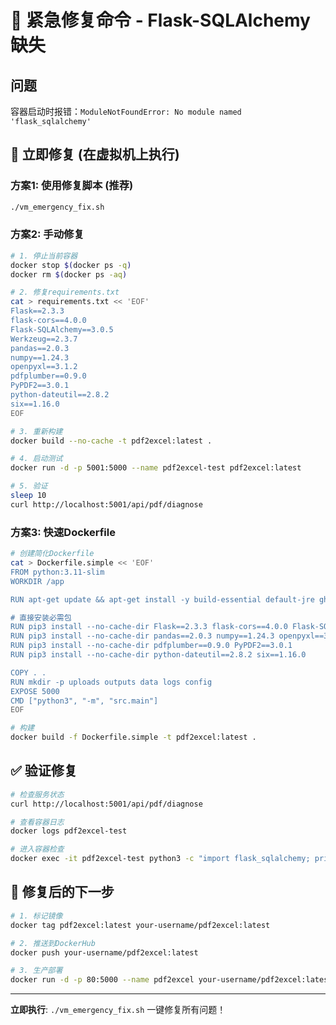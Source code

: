 # 🚨 紧急修复命令 - Flask-SQLAlchemy缺失

## 问题
容器启动时报错：`ModuleNotFoundError: No module named 'flask_sqlalchemy'`

## 🔧 立即修复 (在虚拟机上执行)

### 方案1: 使用修复脚本 (推荐)
```bash
./vm_emergency_fix.sh
```

### 方案2: 手动修复
```bash
# 1. 停止当前容器
docker stop $(docker ps -q)
docker rm $(docker ps -aq)

# 2. 修复requirements.txt
cat > requirements.txt << 'EOF'
Flask==2.3.3
flask-cors==4.0.0
Flask-SQLAlchemy==3.0.5
Werkzeug==2.3.7
pandas==2.0.3
numpy==1.24.3
openpyxl==3.1.2
pdfplumber==0.9.0
PyPDF2==3.0.1
python-dateutil==2.8.2
six==1.16.0
EOF

# 3. 重新构建
docker build --no-cache -t pdf2excel:latest .

# 4. 启动测试
docker run -d -p 5001:5000 --name pdf2excel-test pdf2excel:latest

# 5. 验证
sleep 10
curl http://localhost:5001/api/pdf/diagnose
```

### 方案3: 快速Dockerfile
```bash
# 创建简化Dockerfile
cat > Dockerfile.simple << 'EOF'
FROM python:3.11-slim
WORKDIR /app

RUN apt-get update && apt-get install -y build-essential default-jre ghostscript poppler-utils curl && rm -rf /var/lib/apt/lists/*

# 直接安装必需包
RUN pip3 install --no-cache-dir Flask==2.3.3 flask-cors==4.0.0 Flask-SQLAlchemy==3.0.5 Werkzeug==2.3.7
RUN pip3 install --no-cache-dir pandas==2.0.3 numpy==1.24.3 openpyxl==3.1.2
RUN pip3 install --no-cache-dir pdfplumber==0.9.0 PyPDF2==3.0.1
RUN pip3 install --no-cache-dir python-dateutil==2.8.2 six==1.16.0

COPY . .
RUN mkdir -p uploads outputs data logs config
EXPOSE 5000
CMD ["python3", "-m", "src.main"]
EOF

# 构建
docker build -f Dockerfile.simple -t pdf2excel:latest .
```

## ✅ 验证修复
```bash
# 检查服务状态
curl http://localhost:5001/api/pdf/diagnose

# 查看容器日志
docker logs pdf2excel-test

# 进入容器检查
docker exec -it pdf2excel-test python3 -c "import flask_sqlalchemy; print('Flask-SQLAlchemy OK')"
```

## 🚀 修复后的下一步
```bash
# 1. 标记镜像
docker tag pdf2excel:latest your-username/pdf2excel:latest

# 2. 推送到DockerHub
docker push your-username/pdf2excel:latest

# 3. 生产部署
docker run -d -p 80:5000 --name pdf2excel your-username/pdf2excel:latest
```

---

**立即执行**: `./vm_emergency_fix.sh` 一键修复所有问题！
